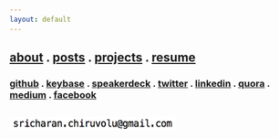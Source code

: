 ```yaml
---
layout: default
---
```



<section>
	<h1 class="center">
		<a href="/pages/about">about</a> . 
		<a href="/pages/archives">posts</a> .
		<a href="/pages/projects">projects</a> .
		<a href="/pages/resume">resume</a>
		<br/>
	</h1>
	<h3 class="center">
		<a href="https://github.com/raincrash" target="_blank">github</a> .
		<a href="https://keybase.io/raincrash" target="_blank">keybase</a> .
		<a href="https://speakerdeck.com/raincrash" target="_blank">speakerdeck</a> .
		<a href="https://twitter.com/rain_crash" target="_blank">twitter</a> . 
		<a href="https://linkedin.com/in/sricharanchiruvolu" target="_blank">linkedin</a> .
		<a href="https://www.quora.com/profile/Sricharan" target="_blank">quora</a> .
		<a href="https://www.medium.com/@sricharan" target="_blank">medium</a> .
		<a href="https://fb.com/sricharanized" target="_blank">facebook</a>
		<br/>
	</h3>
	<h2 class="center">
		<img src="/assets/email.png" height="24">
	</h2>
</section>
<div class="center">



<!-- <script type="text/javascript" src="https://www.brainyquote.com/link/quotebr.js"></script>
<small><i><a href="https://www.brainyquote.com/quotes_of_the_day.html" target="_blank" rel="nofollow">more Quotes</a></i></small> -->
<!-- <img src="https://source.unsplash.com/800x600/?tech,computer"><br/>
<small>&copy; Upsplash.com</small> -->



</div>